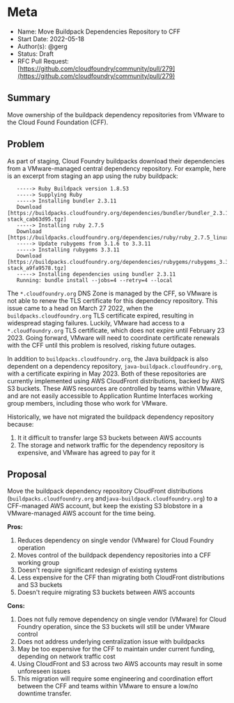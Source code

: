 # Meta
[meta]: #meta
- Name: Move Buildpack Dependencies Repository to CFF
- Start Date: 2022-05-18
- Author(s): @gerg
- Status: Draft <!-- Acceptable values: Draft, Approved, On Hold, Superseded -->
- RFC Pull Request:
  [https://github.com/cloudfoundry/community/pull/279](https://github.com/cloudfoundry/community/pull/279)


## Summary

Move ownership of the buildpack dependency repositories from VMware to the Cloud
Found Foundation (CFF).

## Problem

As part of staging, Cloud Foundry buildpacks download their dependencies from a
VMware-managed central dependency repository. For example, here is an excerpt
from staging an app using the ruby buildpack:
```
   -----> Ruby Buildpack version 1.8.53
   -----> Supplying Ruby
   -----> Installing bundler 2.3.11
   Download [https://buildpacks.cloudfoundry.org/dependencies/bundler/bundler_2.3.11_linux_noarch_any-stack_cab63d95.tgz]
   -----> Installing ruby 2.7.5
   Download [https://buildpacks.cloudfoundry.org/dependencies/ruby/ruby_2.7.5_linux_x64_cflinuxfs3_2c25fe7d.tgz]
   -----> Update rubygems from 3.1.6 to 3.3.11
   -----> Installing rubygems 3.3.11
   Download [https://buildpacks.cloudfoundry.org/dependencies/rubygems/rubygems_3.3.11_linux_noarch_any-stack_a9fa9578.tgz]
   -----> Installing dependencies using bundler 2.3.11
   Running: bundle install --jobs=4 --retry=4 --local
```

The `*.cloudfoundry.org` DNS Zone is managed by the CFF, so VMware is not able to
renew the TLS certificate for this dependency
repository. This issue came to a head on March 27 2022, when the
`buildpacks.cloudfoundry.org` TLS certificate expired, resulting in widespread
staging failures. Luckily, VMware had access to a `*.cloudfoundry.org` TLS
certificate, which does not expire until February 23 2023. Going forward, VMware
will need to coordinate certificate renewals with the CFF until this problem is
resolved, risking future outages.

In addition to `buildpacks.cloudfoundry.org`, the Java buildpack is also
dependent on a dependency repository, `java-buildpack.cloudfoundry.org`, with a
certificate expiring in May 2023. Both of these repositories are currently
implemented using AWS CloudFront distributions, backed by AWS S3 buckets. These
AWS resources are controlled by teams within VMware, and are not easily
accessible to Application Runtime Interfaces working group members, including
those who work for VMware.

Historically, we have not migrated the buildpack dependency repository because:
1. It it difficult to transfer large S3 buckets between AWS accounts
1. The storage and network traffic for the dependency repository is expensive,
   and VMware has agreed to pay for it


## Proposal

Move the buildpack dependency repository CloudFront distributions
(`buildpacks.cloudfoundry.org` and`java-buildpack.cloudfoundry.org`) to a
CFF-managed AWS account, but keep the existing S3 blobstore in a VMware-managed
AWS account for the time being.

**Pros:**
1. Reduces dependency on single vendor (VMware) for Cloud Foundry operation
1. Moves control of the buildpack dependency repositories into a CFF working group
1. Doesn't require significant redesign of existing systems
1. Less expensive for the CFF than migrating both CloudFront distributions and S3 buckets
1. Doesn't require migrating S3 buckets between AWS accounts

**Cons:**
1. Does not fully remove dependency on single vendor (VMware) for Cloud Foundry
   operation, since the S3 buckets will still be under VMware control
1. Does not address underlying centralization issue with buildpacks
1. May be too expensive for the CFF to maintain under current funding, depending
   on network traffic cost
1. Using CloudFront and S3 across two AWS accounts may result in some unforeseen
   issues
1. This migration will require some engineering and coordination effort between
   the CFF and teams within VMware to ensure a low/no downtime transfer.


